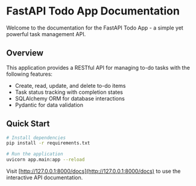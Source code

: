 # FastAPI Todo App Documentation

Welcome to the documentation for the FastAPI Todo App - a simple yet powerful task management API.

## Overview

This application provides a RESTful API for managing to-do tasks with the following features:

- Create, read, update, and delete to-do items
- Task status tracking with completion states
- SQLAlchemy ORM for database interactions
- Pydantic for data validation


## Quick Start

```bash
# Install dependencies
pip install -r requirements.txt

# Run the application
uvicorn app.main:app --reload
```

Visit [http://127.0.0.1:8000/docs](http://127.0.0.1:8000/docs) to use the interactive API documentation.
